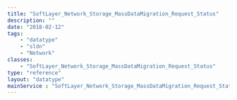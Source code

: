 ```yaml
---
title: "SoftLayer_Network_Storage_MassDataMigration_Request_Status"
description: ""
date: "2018-02-12"
tags:
    - "datatype"
    - "sldn"
    - "Network"
classes:
    - "SoftLayer_Network_Storage_MassDataMigration_Request_Status"
type: "reference"
layout: "datatype"
mainService : "SoftLayer_Network_Storage_MassDataMigration_Request_Status"
---
```

